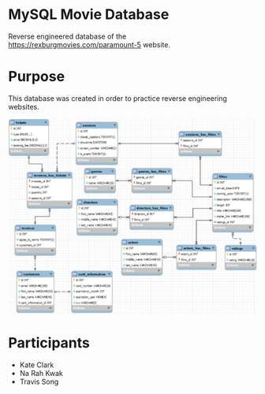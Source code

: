 # MySQL Movie Database
Reverse engineered database of the https://rexburgmovies.com/paramount-5 website.

# Purpose
This database was created in order to practice reverse engineering websites.

 ![ER Diagram](movies.jpg)

# Participants
* Kate Clark
* Na Rah Kwak
* Travis Song
